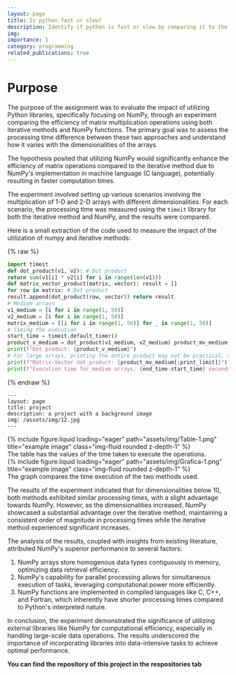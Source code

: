 ```yaml
---
layout: page
title: Is python fast or slow?
description: Identify if python is fast or slow by comparing it to the numpy library.
img: 
importance: 1
category: programming
related_publications: true
---
```

<H1>Purpose</H1>

The purpose of the assignment was to evaluate the impact of utilizing Python libraries, specifically focusing on NumPy, through an experiment comparing the efficiency of matrix multiplication operations using both iterative methods and NumPy functions. The primary goal was to assess the processing time difference between these two approaches and understand how it varies with the dimensionalities of the arrays.

The hypothesis posited that utilizing NumPy would significantly enhance the efficiency of matrix operations compared to the iterative method due to NumPy's implementation in machine language (C language), potentially resulting in faster computation times.
 
The experiment involved setting up various scenarios involving the multiplication of 1-D and 2-D arrays with different dimensionalities. For each scenario, the processing time was measured using the `timeit` library for both the iterative method and NumPy, and the results were compared.

Here is a small extraction of the code used to measure the impact of the utilization of numpy and iterative methods:

{% raw %}

```python
import timeit
def dot_product(v1, v2): # Dot product
return sum(v1[i] * v2[i] for i in range(len(v1)))
def matrix_vector_product(matrix, vector): result = []
for row in matrix: # Dot product
result.append(dot_product(row, vector)) return result
# Medium arrays
v1_medium = [i for i in range(1, 50)]
v2_medium = [i for i in range(1, 50)]
matrix_medium = [[i for i in range(1, 50)] for _ in range(1, 50)]
# Timing the execution
start_time = timeit.default_timer()
product_v_medium = dot_product(v1_medium, v2_medium) product_mv_medium = matrix_vector_product(matrix_medium, v1_medium) end_time = timeit.default_timer()
print(f"Dot product: {product_v_medium}")
# For large arrays, printing the entire product may not be practical, so we'll limit the output print_limit = min(len(product_mv_medium), 5)
print(f"Matrix-Vector dot product: {product_mv_medium[:print_limit]}")
print(f"Execution time for medium arrays: {end_time-start_time} seconds")
```

{% endraw %}


    ---
    layout: page
    title: project
    description: a project with a background image
    img: /assets/img/12.jpg
    ---

<div class="row">
    <div class="col-sm mt-3 mt-md-0">
        {% include figure.liquid loading="eager" path="assets/img/Table-1.png" title="example image" class="img-fluid rounded z-depth-1" %}
    </div>
</div>
<div class="caption">
    The table has the values of the time taken to execute the operations.
</div>

<div class="row">
    <div class="col-sm mt-3 mt-md-0">
        {% include figure.liquid loading="eager" path="assets/img/Grafica-1.png" title="example image" class="img-fluid rounded z-depth-1" %}
    </div>
</div>
<div class="caption">
    The graph compares the time execution of the two methods used.
</div>

The results of the experiment indicated that for dimensionalities below 10, both methods exhibited similar processing times, with a slight advantage towards NumPy. However, as the dimensionalities increased, NumPy showcased a substantial advantage over the iterative method, maintaining a consistent order of magnitude in processing times while the iterative method experienced significant increases.

The analysis of the results, coupled with insights from existing literature, attributed NumPy's superior performance to several factors: 
1. NumPy arrays store homogenous data types contiguously in memory, optimizing data retrieval efficiency.
2. NumPy's capability for parallel processing allows for simultaneous execution of tasks, leveraging computational power more efficiently.
3. NumPy functions are implemented in compiled languages like C, C++, and Fortran, which inherently have shorter processing times compared to Python's interpreted nature.
 
In conclusion, the experiment demonstrated the significance of utilizing external libraries like NumPy for computational efficiency, especially in handling large-scale data operations. The results underscored the importance of incorporating libraries into data-intensive tasks to achieve optimal performance.

<b>You can find the repository of this project in the respositories tab</b>

